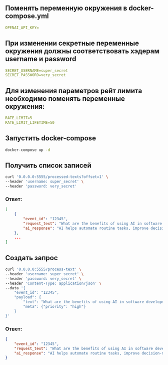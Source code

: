 ## Поменять переменную окружения в docker-compose.yml

```yml
OPENAI_API_KEY=
```

## При изменении секретные переменные окружения должны соответствовать хэдерам username и password

```yml
SECRET_USERNAME=super_secret
SECRET_PASSWORD=very_secret
```

## Для изменения параметров рейт лимита необходимо поменять переменные окружения:

```yml
RATE_LIMIT=5
RATE_LIMIT_LIFETIME=50
```

## Запустить docker-compose

```bash
docker-compose up -d
```

## Получить список записей

```bash
curl '0.0.0.0:5555/processed-texts?offset=1' \
--header 'username: super_secret' \
--header 'password: very_secret'
```

### Ответ:

```json
[
	{
		"event_id": "12345",
		"request_text": "What are the benefits of using AI in software development?",
		"ai_response": "AI helps automate routine tasks, improve decision-making, and enhance code quality."
	},
    ...
]
```

## Создать запрос

```bash
curl '0.0.0.0:5555/process-text' \
--header 'username: super_secret' \
--header 'password: very_secret' \
--header 'Content-Type: application/json' \
--data '{
    "event_id": "12345",
    "payload": {
        "text": "What are the benefits of using AI in software development?",
        "meta": {"priority": "high"}
    }
}'
```

### Ответ:

```json
{
	"event_id": "12345",
	"request_text": "What are the benefits of using AI in software development?",
	"ai_response": "AI helps automate routine tasks, improve decision-making, and enhance code quality."
}
```
